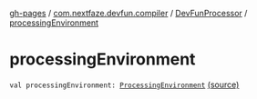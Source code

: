 [gh-pages](../../index.md) / [com.nextfaze.devfun.compiler](../index.md) / [DevFunProcessor](index.md) / [processingEnvironment](./processing-environment.md)

# processingEnvironment

`val processingEnvironment: `[`ProcessingEnvironment`](http://docs.oracle.com/javase/6/docs/api/javax/annotation/processing/ProcessingEnvironment.html) [(source)](https://github.com/NextFaze/dev-fun/tree/master/devfun-compiler/src/main/java/com/nextfaze/devfun/compiler/Compiler.kt#L236)